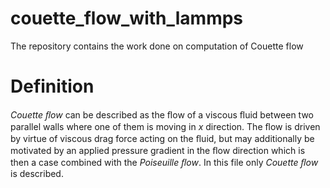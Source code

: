 # couette_flow_with_lammps


The repository contains the work done on computation of Couette flow
# Definition
*Couette ﬂow* can be described as the ﬂow of a viscous ﬂuid between two parallel walls
where one of them is moving in *x* direction. 
The ﬂow is driven by virtue of viscous drag force acting on the ﬂuid, 
but may additionally be motivated by an applied pressure gradient in the ﬂow direction which is then a case combined with the *Poiseuille ﬂow*.
In this file only *Couette ﬂow* is described.
